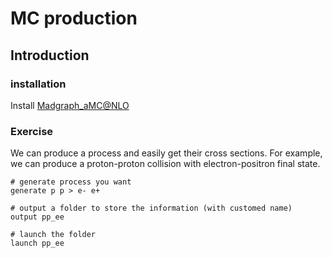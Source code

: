 # MC production

## Introduction

### installation

Install [Madgraph\_aMC@NLO](https://launchpad.net/mg5amcnlo)

### Exercise

We can produce a process and easily get their cross sections. For example, we can produce a proton-proton collision with electron-positron final state.

```text
# generate process you want
generate p p > e- e+

# output a folder to store the information (with customed name)
output pp_ee

# launch the folder
launch pp_ee 

```



